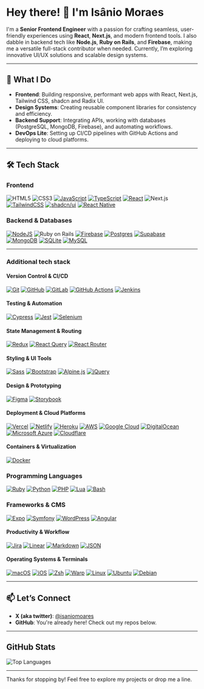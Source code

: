 # Hey there! 👋 I'm Isânio Moraes

I'm a **Senior Frontend Engineer** with a passion for crafting seamless, user-friendly experiences using **React**, **Next.js**, and modern frontend tools. I also dabble in backend tech like **Node.js**, **Ruby on Rails**, and **Firebase**, making me a versatile full-stack contributor when needed. Currently, I’m exploring innovative UI/UX solutions and scalable design systems.

---

## 🚀 What I Do
- **Frontend**: Building responsive, performant web apps with React, Next.js, Tailwind CSS, shadcn and Radix UI.
- **Design Systems**: Creating reusable component libraries for consistency and efficiency.
- **Backend Support**: Integrating APIs, working with databases (PostgreSQL, MongoDB, Firebase), and automating workflows.
- **DevOps Lite**: Setting up CI/CD pipelines with GitHub Actions and deploying to cloud platforms.

---

## 🛠️ Tech Stack
### Frontend
![HTML5](https://img.shields.io/badge/-HTML5-E34F26?style=flat&logo=html5&logoColor=white) ![CSS3](https://img.shields.io/badge/-CSS3-1572B6?style=flat&logo=css3) [![JavaScript](https://img.shields.io/badge/JavaScript-F7DF1E?logo=javascript&logoColor=000)](#) [![TypeScript](https://img.shields.io/badge/TypeScript-3178C6?logo=typescript&logoColor=fff)](#)
 [![React](https://img.shields.io/badge/React-%2320232a.svg?logo=react&logoColor=%2361DAFB)](#) ![Next.js](https://img.shields.io/badge/-Next.js-000000?style=flat&logo=next.js) [![TailwindCSS](https://img.shields.io/badge/Tailwind%20CSS-%2338B2AC.svg?logo=tailwind-css&logoColor=white)](#) [![shadcn/ui](https://img.shields.io/badge/shadcn%2Fui-000?logo=shadcnui&logoColor=fff)](#) [![React Native](https://img.shields.io/badge/React_Native-%2320232a.svg?logo=react&logoColor=%2361DAFB)](#)

### Backend & Databases
[![NodeJS](https://img.shields.io/badge/Node.js-6DA55F?logo=node.js&logoColor=white)](#) ![Ruby on Rails](https://img.shields.io/badge/-Ruby_on_Rails-CC0000?style=flat&logo=ruby-on-rails) [![Firebase](https://img.shields.io/badge/Firebase-039BE5?logo=Firebase&logoColor=white)](#) [![Postgres](https://img.shields.io/badge/Postgres-%23316192.svg?logo=postgresql&logoColor=white)](#) [![Supabase](https://img.shields.io/badge/Supabase-3FCF8E?logo=supabase&logoColor=fff)](#) [![MongoDB](https://img.shields.io/badge/MongoDB-%234ea94b.svg?logo=mongodb&logoColor=white)](#)
[![SQLite](https://img.shields.io/badge/SQLite-%2307405e.svg?logo=sqlite&logoColor=white)](#) 
[![MySQL](https://img.shields.io/badge/MySQL-4479A1?logo=mysql&logoColor=fff)](#)

---

### Additional tech stack

#### Version Control & CI/CD
[![Git](https://img.shields.io/badge/Git-F05032?logo=git&logoColor=fff)](#) 
[![GitHub](https://img.shields.io/badge/GitHub-%23121011.svg?logo=github&logoColor=white)](#) 
[![GitLab](https://img.shields.io/badge/GitLab-FC6D26?logo=gitlab&logoColor=fff)](#) 
[![GitHub Actions](https://img.shields.io/badge/GitHub_Actions-2088FF?logo=github-actions&logoColor=white)](#) 
[![Jenkins](https://img.shields.io/badge/Jenkins-D24939?logo=jenkins&logoColor=white)](#)

#### Testing & Automation
[![Cypress](https://img.shields.io/badge/-Cypress-17202C?style=flat&logo=cypress)](#) 
[![Jest](https://img.shields.io/badge/-Jest-C21325?style=flat&logo=jest)](#) 
[![Selenium](https://img.shields.io/badge/Selenium-43B02A?logo=selenium&logoColor=fff)](#)

#### State Management & Routing
[![Redux](https://img.shields.io/badge/Redux-764ABC?logo=redux&logoColor=fff)](#) 
[![React Query](https://img.shields.io/badge/React%20Query-FF4154?logo=reactquery&logoColor=fff)](#) 
[![React Router](https://img.shields.io/badge/React_Router-CA4245?logo=react-router&logoColor=white)](#)

#### Styling & UI Tools
[![Sass](https://img.shields.io/badge/Sass-C69?logo=sass&logoColor=fff)](#) 
[![Bootstrap](https://img.shields.io/badge/Bootstrap-7952B3?logo=bootstrap&logoColor=fff)](#) 
[![Alpine.js](https://img.shields.io/badge/Alpine.js-8BC0D0?logo=alpinedotjs&logoColor=fff)](#) 
[![jQuery](https://img.shields.io/badge/jQuery-0769AD?logo=jquery&logoColor=fff)](#)

#### Design & Prototyping
[![Figma](https://img.shields.io/badge/Figma-F24E1E?logo=figma&logoColor=white)](#) 
[![Storybook](https://img.shields.io/badge/Storybook-FF4785?logo=storybook&logoColor=fff)](#)

#### Deployment & Cloud Platforms
[![Vercel](https://img.shields.io/badge/Vercel-%23000000.svg?logo=vercel&logoColor=white)](#) 
[![Netlify](https://img.shields.io/badge/Netlify-%23000000.svg?logo=netlify&logoColor=#00C7B7)](#) 
[![Heroku](https://img.shields.io/badge/Heroku-430098?logo=heroku&logoColor=fffe)](#) 
[![AWS](https://img.shields.io/badge/AWS-%23FF9900.svg?logo=amazon-web-services&logoColor=white)](#) 
[![Google Cloud](https://img.shields.io/badge/Google%20Cloud-%234285F4.svg?logo=google-cloud&logoColor=white)](#) 
[![DigitalOcean](https://img.shields.io/badge/DigitalOcean-%230167ff.svg?logo=digitalOcean&logoColor=white)](#) 
[![Microsoft Azure](https://custom-icon-badges.demolab.com/badge/Microsoft%20Azure-0089D6?logo=msazure&logoColor=white)](#) 
[![Cloudflare](https://img.shields.io/badge/Cloudflare-F38020?logo=Cloudflare&logoColor=white)](#)

#### Containers & Virtualization
[![Docker](https://img.shields.io/badge/Docker-2496ED?logo=docker&logoColor=fff)](#)

### Programming Languages
[![Ruby](https://img.shields.io/badge/Ruby-%23CC342D.svg?&logo=ruby&logoColor=white)](#)
[![Python](https://img.shields.io/badge/Python-3776AB?logo=python&logoColor=fff)](#) 
[![PHP](https://img.shields.io/badge/php-%23777BB4.svg?&logo=php&logoColor=white)](#) 
[![Lua](https://img.shields.io/badge/Lua-%232C2D72.svg?logo=lua&logoColor=white)](#) 
[![Bash](https://img.shields.io/badge/Bash-4EAA25?logo=gnubash&logoColor=fff)](#)

### Frameworks & CMS
[![Expo](https://img.shields.io/badge/Expo-000020?logo=expo&logoColor=fff)](#)
[![Symfony](https://img.shields.io/badge/Symfony-black?logo=symfony)](#) 
[![WordPress](https://img.shields.io/badge/WordPress-%2321759B.svg?logo=wordpress&logoColor=white)](#) 
[![Angular](https://img.shields.io/badge/Angular-%23DD0031.svg?logo=angular&logoColor=white)](#) 

#### Productivity & Workflow
[![Jira](https://img.shields.io/badge/Jira-0052CC?logo=jira&logoColor=fff)](#) 
[![Linear](https://img.shields.io/badge/Linear-5E6AD2?logo=linear&logoColor=fff)](#) 
[![Markdown](https://img.shields.io/badge/Markdown-%23000000.svg?logo=markdown&logoColor=white)](#) 
[![JSON](https://img.shields.io/badge/JSON-000?logo=json&logoColor=fff)](#)

#### Operating Systems & Terminals
[![macOS](https://img.shields.io/badge/macOS-000000?logo=apple&logoColor=F0F0F0)](#) 
[![iOS](https://img.shields.io/badge/iOS-000000?&logo=apple&logoColor=white)](#) 
[![Zsh](https://img.shields.io/badge/Zsh-F15A24?logo=zsh&logoColor=fff)](#) 
[![Warp](https://img.shields.io/badge/Warp-01A4FF?logo=warp&logoColor=fff)](#)
[![Linux](https://img.shields.io/badge/Linux-FCC624?logo=linux&logoColor=black)](#) 
[![Ubuntu](https://img.shields.io/badge/Ubuntu-E95420?logo=ubuntu&logoColor=white)](#) 
[![Debian](https://img.shields.io/badge/Debian-A81D33?logo=debian&logoColor=fff)](#) 

---

## 📫 Let’s Connect
- **X (aka twitter)**: [@isaniomoares](https://x.com/@isaniomoares)
- **GitHub**: You're already here! Check out my repos below.

---

## GitHub Stats
![Top Languages](https://github-readme-stats.vercel.app/api/top-langs/?username=isaniomoraes&layout=compact)

---

Thanks for stopping by! Feel free to explore my projects or drop me a line.
